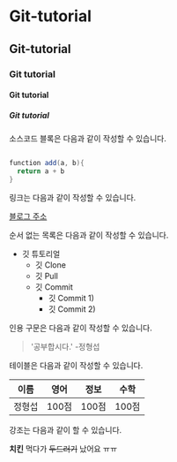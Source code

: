 # Git-tutorial

## Git-tutorial

### Git tutorial

#### Git tutorial

##### Git tutorial

소스코드 블록은 다음과 같이 작성할 수 있습니다.

```Java Script

function add(a, b){
  return a + b
}
```

링크는 다음과 같이 작성할 수 있습니다.

[블로그 주소](https://www.google.com)

순서 없는 목록은 다음과 같이 작성할 수 있습니다.

* 깃 튜토리얼
  * 깃 Clone
  * 깃 Pull
  * 깃 Commit
    * 깃 Commit 1)
    * 깃 Commit 2)

인용 구문은 다음과 같이 작성할 수 있습니다.

>'공부합시다.' -정형섭

테이블은 다음과 같이 작성할 수 있습니다.

이름|영어|정보|수학
---|---|---|---|
정형섭|100점|100점|100점

강조는 다음과 같이 할 수 있습니다.

**치킨** 먹다가 ~~두드러기~~ 났어요 ㅠㅠ

